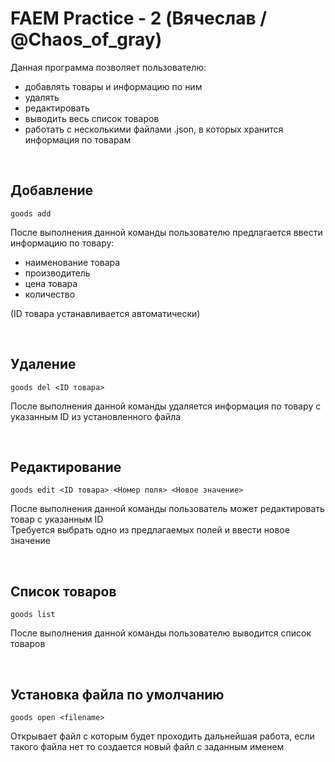 # FAEM Practice - 2 (Вячеслав / @Chaos_of_gray)

Данная программа позволяет пользователю:
- добавлять товары и информацию по ним
- удалять
- редактировать
- выводить весь список товаров
- работать с несколькими файлами .json, в которых хранится информация по товарам

<br/>

Добавление
-
`goods add`

После выполнения данной команды пользователю предлагается ввести информацию по товару:
- наименование товара
- производитель
- цена товара
- количество

(ID товара устанавливается автоматически)

<br/>

Удаление 
-
`goods del <ID товара>`

После выполнения данной команды удаляется информация по товару с указанным ID из установленного файла

<br/>

Редактирование
-
`goods edit <ID товара> <Номер поля> <Новое значение>`

После выполнения данной команды пользователь может редактировать товар с указанным ID<br/>
Требуется выбрать одно из предлагаемых полей и ввести новое значение

<br/>

Список товаров
-
`goods list`

После выполнения данной команды пользователю выводится список товаров

<br/>

Установка файла по умолчанию
-
`goods open <filename>`

Открывает файл с которым будет проходить дальнейшая работа, если такого файла нет то создается новый файл с заданным именем
